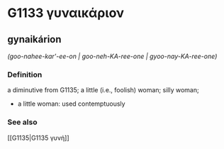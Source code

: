 # G1133 γυναικάριον

## gynaikárion

_(goo-nahee-kar'-ee-on | goo-neh-KA-ree-one | gyoo-nay-KA-ree-one)_

### Definition

a diminutive from G1135; a little (i.e., foolish) woman; silly woman; 

- a little woman: used contemptuously

### See also

[[G1135|G1135 γυνή]]
